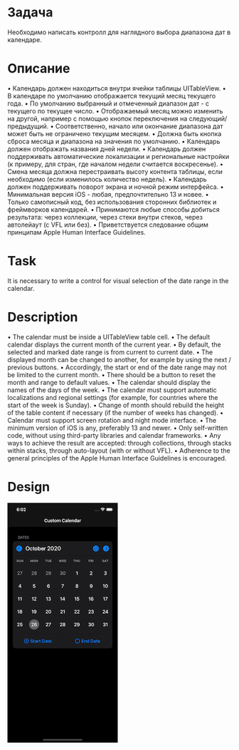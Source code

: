 # Задача
Необходимо написать контролл для наглядного выбора диапазона дат в календаре.

# Описание
• Календарь должен находиться внутри ячейки таблицы UITableView.
• В календаре по умолчанию отображается текущий месяц текущего года.
• По умолчанию выбранный и отмеченный диапазон дат - с текущего по текущее число.
• Отображаемый месяц можно изменить на другой, например с помощью кнопок переключения на следующий/предыдущий.
• Соответственно, начало или окончание диапазона дат может быть не ограничено текущим месяцем.
• Должна быть кнопка сброса месяца и диапазона на значения по умолчанию.
• Календарь должен отображать названия дней недели.
• Календарь должен поддерживать автоматические локализации и региональные настройки (к примеру, для стран, где началом недели считается воскресенье).
• Смена месяца должна перестраивать высоту контента таблицы, если необходимо (если изменилось количество недель).
• Календарь должен поддерживать поворот экрана и ночной режим интерфейса.
• Минимальная версия iOS - любая, предпочтительно 13 и новее.
• Только самописный код, без использования сторонних библиотек и фреймворков календарей.
• Принимаются любые способы добиться результата: через коллекции, через стеки внутри стеков, через автолейаут (с VFL или без).
• Приветствуется следование общим принципам Apple Human Interface Guidelines. 

# Task
It is necessary to write a control for visual selection of the date range in the calendar.

# Description
• The calendar must be inside a UITableView table cell.
• The default calendar displays the current month of the current year.
• By default, the selected and marked date range is from current to current date.
• The displayed month can be changed to another, for example by using the next / previous buttons.
• Accordingly, the start or end of the date range may not be limited to the current month.
• There should be a button to reset the month and range to default values.
• The calendar should display the names of the days of the week.
• The calendar must support automatic localizations and regional settings (for example, for countries where the start of the week is Sunday).
• Change of month should rebuild the height of the table content if necessary (if the number of weeks has changed).
• Calendar must support screen rotation and night mode interface.
• The minimum version of iOS is any, preferably 13 and newer.
• Only self-written code, without using third-party libraries and calendar frameworks.
• Any ways to achieve the result are accepted: through collections, through stacks within stacks, through auto-layout (with or without VFL).
• Adherence to the general principles of the Apple Human Interface Guidelines is encouraged.

# Design
![ScreenShot](design.png)
